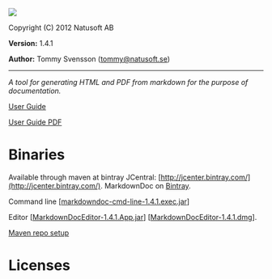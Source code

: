 ![](http://download.natusoft.se/Images/MarkdownDoc/MarkdownDoc.png)

Copyright (C) 2012 Natusoft AB

__Version:__ 1.4.1

__Author:__ Tommy Svensson (tommy@natusoft.se)

----

_A tool for generating HTML and PDF from markdown for the purpose of documentation._

[User Guide](https://github.com/tombensve/MarkdownDoc/blob/master/Docs/Markdown-User-Guide.md)

<!--
I tried to make PDF link raw directly, by using the link I get from github when I finally click on raw:

  [User Guide PDF](https://raw.githubusercontent.com/tombensve/MarkdownDoc/blob/master/Docs/MarkdownDoc-User-Guide.pdf)

This however does not work. With this URL You get an emtpy file downloaded. Github really wants to make
PDF viewing difficult!
-->

[User Guide PDF](https://github.com/tombensve/MarkdownDoc/blob/master/Docs/MarkdownDoc-User-Guide.pdf)

# Binaries

Available through maven at bintray JCentral: [http://jcenter.bintray.com/](http://jcenter.bintray.com/). MarkdownDoc on [Bintray](https://bintray.com/tommy/maven/MarkdownDoc/).

Command line \[[markdowndoc-cmd-line-1.4.1.exec.jar](http://dl.bintray.com/tommy/maven/se/natusoft/tools/doc/markdowndoc/markdowndoc-cmd-line/1.4.1/markdowndoc-cmd-line-1.4.1.exec.jar)\]


Editor \[[MarkdownDocEditor-1.4.1.App.jar](http://dl.bintray.com/tommy/maven/se/natusoft/tools/doc/markdowndoc/MarkdownDocEditor/1.4.1/MarkdownDocEditor-1.4.1.App.jar)\] \[[MarkdownDocEditor-1.4.1.dmg](http://download.natusoft.se/MarkdownDocEditor-1.4.1.dmg)\].

[Maven repo setup](https://github.com/tombensve/CommonStuff/blob/master/docs/MavenRepository.md)

# Licenses



